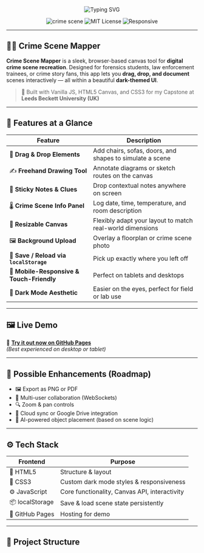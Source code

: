 <div align="center">

<img src="https://readme-typing-svg.demolab.com?font=Fira+Code&weight=500&size=22&duration=3000&pause=1000&color=FFBF00&center=true&vCenter=true&width=600&lines=Crime+Scene+Mapper+%7C+Modern+Forensics+UI;Drag-%26-Drop+Digital+Crime+Scene+Tool;Dark+Theme+Canvas+%F0%9F%94%AB+%7C+HTML%2BCSS%2BJS;Built+by+Jacob+Smith+Rajendran+%F0%9F%91%8B" alt="Typing SVG" />

![crime scene](https://img.shields.io/badge/Crime%20Scene-Analysis-darkred?style=for-the-badge&logo=themoviedatabase&logoColor=white)
![MIT License](https://img.shields.io/badge/license-MIT-yellow?style=for-the-badge)
![Responsive](https://img.shields.io/badge/Responsive-Design-1f1f1f?style=for-the-badge&logo=css3&logoColor=white)

</div>

---

## 🕵️‍♂️ Crime Scene Mapper

**Crime Scene Mapper** is a sleek, browser-based canvas tool for **digital crime scene recreation**. Designed for forensics students, law enforcement trainees, or crime story fans, this app lets you **drag, drop, and document** scenes interactively — all within a beautiful **dark-themed UI**.

> 🏁 Built with Vanilla JS, HTML5 Canvas, and CSS3 for my Capstone at **Leeds Beckett University (UK)**

---

## 🧩 Features at a Glance

| Feature | Description |
|--------|-------------|
| 🧱 **Drag & Drop Elements** | Add chairs, sofas, doors, and shapes to simulate a scene |
| ✍️ **Freehand Drawing Tool** | Annotate diagrams or sketch routes on the canvas |
| 📝 **Sticky Notes & Clues** | Drop contextual notes anywhere on screen |
| 🌡️ **Crime Scene Info Panel** | Log date, time, temperature, and room description |
| 📐 **Resizable Canvas** | Flexibly adapt your layout to match real-world dimensions |
| 🖼️ **Background Upload** | Overlay a floorplan or crime scene photo |
| 💾 **Save / Reload via `localStorage`** | Pick up exactly where you left off |
| 📱 **Mobile-Responsive & Touch-Friendly** | Perfect on tablets and desktops |
| 🌙 **Dark Mode Aesthetic** | Easier on the eyes, perfect for field or lab use |

---

## 🖼️ Live Demo

🔗 [**Try it out now on GitHub Pages**](https://jac-rajendran.github.io/Crime-scene-mapper)  
*(Best experienced on desktop or tablet)*

---

## 🔮 Possible Enhancements (Roadmap)

- 🖼️ Export as PNG or PDF  
- 👥 Multi-user collaboration (WebSockets)  
- 🔍 Zoom & pan controls  
- 💾 Cloud sync or Google Drive integration  
- 🧠 AI-powered object placement (based on scene logic)

---

## ⚙️ Tech Stack

| Frontend | Purpose |
|----------|---------|
| 🧱 HTML5 | Structure & layout |
| 🎨 CSS3 | Custom dark mode styles & responsiveness |
| ⚙️ JavaScript | Core functionality, Canvas API, interactivity |
| 📦 localStorage | Save & load scene state persistently |
| 🚀 GitHub Pages | Hosting for demo |

---

## 📂 Project Structure

